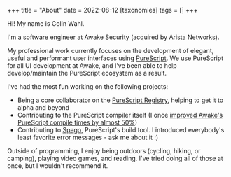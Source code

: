+++
title = "About"
date = 2022-08-12
[taxonomies]
tags = []
+++

Hi! My name is Colin Wahl.

I'm a software engineer at Awake Security (acquired by Arista Networks).

My professional work currently focuses on the development of elegant, useful and performant user interfaces using [PureScript](https://github.com/purescript/purescript). We use PureScript for all UI development at Awake, and I've been able to help develop/maintain the PureScript ecosystem as a result.

I've had the most fun working on the following projects:
* Being a core collaborator on the [PureScript Registry](https://github.com/purescript/registry), helping to get it to alpha and beyond
* Contributing to the PureScript compiler itself (I once [improved Awake's PureScript compile times by almost 50%](https://github.com/purescript/purescript/pull/3768))
* Contributing to [Spago](https://github.com/purescript/spago), PureScript's build tool. I introduced everybody's least favorite error messages - ask me about it :)

Outside of programming, I enjoy being outdoors (cycling, hiking, or camping), playing video games, and reading. I've tried doing all of those at once, but I wouldn't recommend it.
